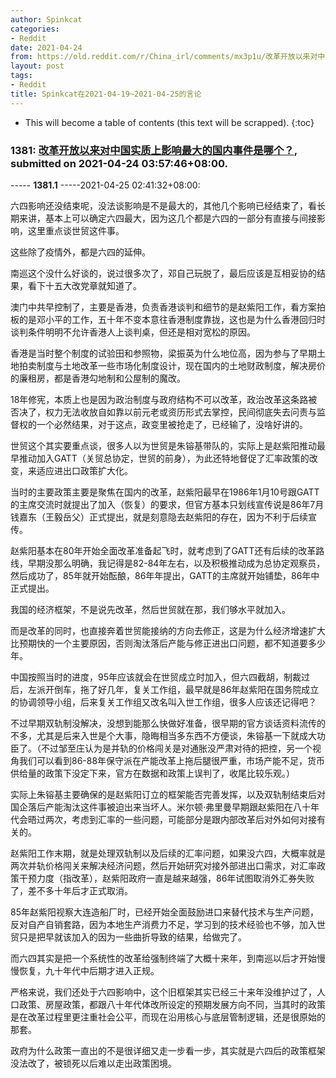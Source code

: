 ```yaml
---
author: Spinkcat
categories:
- Reddit
date: 2021-04-24
from: https://old.reddit.com/r/China_irl/comments/mx3p1u/改革开放以来对中国实质上影响最大的国内事件是哪个/
layout: post
tags:
- Reddit
title: Spinkcat在2021-04-19~2021-04-25的言论
---
```


* This will become a table of contents (this text will be scrapped).
{:toc}

### 1381: [改革开放以来对中国实质上影响最大的国内事件是哪个？](https://old.reddit.com/r/China_irl/comments/mx3p1u/改革开放以来对中国实质上影响最大的国内事件是哪个/), submitted on 2021-04-24 03:57:46+08:00.

----- __1381.1__ -----2021-04-25 02:41:32+08:00:

六四影响还没结束呢，没法谈影响是不是最大的，其他几个影响已经结束了，看长期来讲，基本上可以确定六四最大，因为这几个都是六四的一部分有直接与间接影响，这里重点谈世贸这件事。

这些除了疫情外，都是六四的延伸。

南巡这个没什么好谈的，说过很多次了，邓自己玩脱了，最后应该是互相妥协的结果，看下十五大改党章就知道了。

澳门中共早控制了，主要是香港，负责香港谈判和细节的是赵紫阳工作，看方案拍板的是邓小平的工作，五十年不变本意往香港制度靠拢，这也是为什么香港回归时谈判条件明明不允许香港人上谈判桌，但还是相对宽松的原因。

香港是当时整个制度的试验田和参照物，梁振英为什么地位高，因为参与了早期土地拍卖制度与土地改革一些市场化制度设计，现在国内的土地财政制度，解决房价的廉租房，都是香港勾地制和公屋制的魔改。

18年修宪，本质上也是因为政治制度与政府结构不可以改革，政治改革这条路被否决了，权力无法收放自如靠以前元老或资历形式去掌控，民间彻底失去问责与监督权的一个必然结果，对于这点，政变里被抢走了，已经输了，没啥好讲的。

世贸这个其实要重点谈，很多人以为世贸是朱镕基带队的，实际上是赵紫阳推动最早推动加入GATT（关贸总协定，世贸的前身），为此还特地督促了汇率政策的改变，来适应进出口政策扩大化。

当时的主要政策主要是聚焦在国内的改革，赵紫阳最早在1986年1月10号跟GATT的主席交流时就提出了加入（恢复）的要求，但官方基本只划线宣传说是86年7月钱嘉东（王毅岳父）正式提出，就是刻意隐去赵紫阳的存在，因为不利于后续宣传。

赵紫阳基本在80年开始全面改革准备起飞时，就考虑到了GATT还有后续的改革路线，早期没那么明确，我记得是82-84年左右，以及积极推动成为总协定观察员，然后成功了，85年就开始酝酿，86年年提出，GATT的主席就开始铺垫，86年中正式提出。

我国的经济框架，不是说先改革，然后世贸就在那，我们够水平就加入。

而是改革的同时，也直接奔着世贸能接纳的方向去修正，这是为什么经济增速扩大比预期快的一个主要原因，否则淘汰落后产能与修正进出口问题，都不知道要多少年。

中国按照当时的进度，95年应该就会在世贸成立时加入，但六四截胡，制裁过后，左派开倒车，拖了好几年，复关工作组，最早就是86年赵紫阳在国务院成立的协调领导小组，后来复关工作组又改名叫入世工作组，很多人应该还记得吧？

不过早期双轨制没解决，没想到能那么快做好准备，很早期的官方谈话资料流传的不多，尤其是后来入世是个大事，隐晦相当多东西不方便谈，朱镕基一下就成大功臣了。（不过邹至庄认为是并轨的价格闯关是对通胀没严肃对待的把控，另一个视角我们可以看到86-88年保守派在产能改革上拖后腿很严重，市场产能不足，货币供给量的政策下没定下来，官方在数据和政策上误判了，收尾比较乐观。）

实际上朱镕基主要确保的是赵紫阳订立的框架能否完善发挥，以及双轨制结束后对国企落后产能淘汰这件事被迫出来当坏人。米尔顿·弗里曼早期跟赵紫阳在八十年代会晤过两次，考虑到汇率的一些问题，可能部分是跟内部改革后对外如何对接有关的。

赵紫阳工作末期，就是处理双轨制以及后续的汇率问题，如果没六四，大概率就是两次并轨价格闯关来解决经济问题，然后开始研究对接外部进出口需求，对汇率政策干预力度（指改革），赵紫阳政府一直是越来越强，86年试图取消外汇券失败了，差不多十年后才正式取消。

85年赵紫阳视察大连造船厂时，已经开始全面鼓励进口来替代技术与生产问题，反对自产自销套路，因为本地生产消费力不足，学习到的技术经验也不够，加入世贸只是把早就该加入的因为一些曲折导致的结果，给做完了。

而六四其实是把一个系统性的改革给强制终端了大概十来年，到南巡以后才开始慢慢恢复，九十年代中后期才进入正规。

严格来说，我们还处于六四影响中，这个旧框架其实已经三十来年没维护过了，人口政策、房屋政策，都跟八十年代体改所设定的预期发展方向不同，当其时的政策是在改革过程里更注重社会公平，而现在沿用核心与底层管制逻辑，还是很原始的那套。

政府为什么政策一直出的不是很详细又走一步看一步，其实就是六四后的政策框架没法改了，被锁死以后难以走出政策困境。


